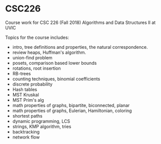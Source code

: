 # CSC226
Course work for CSC 226 (Fall 2018) Algorithms and Data Structures II at UVIC

Topics for the course includes:
- intro, tree definitions and properties, the natural correspondence.
- review heaps, Huffman's algorithm.
- union-find problem
- posets, comparison based lower bounds
- rotations, root insertion
- RB-trees
- counting techniques, binomial coefficients
- discrete probability
- Hash tables
- MST Kruskal
- MST Prim's alg
- math properties of graphs, bipartite, biconnected, planar
- math properties of graphs, Eulerian, Hamiltonian, coloring
- shortest paths
- dynamic programming, LCS
- strings, KMP algorithm, tries
- backtracking
- network flow
